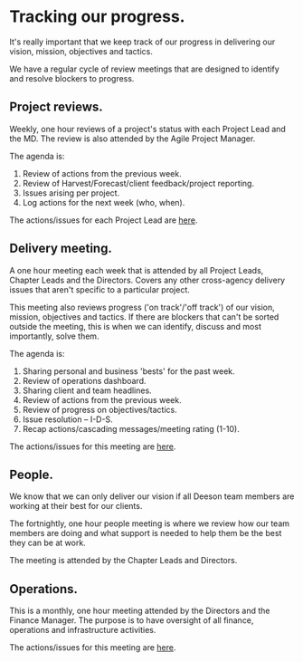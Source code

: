 # Tracking our progress.

It's really important that we keep track of our progress in delivering our vision, mission, objectives and tactics.

We have a regular cycle of review meetings that are designed to identify and resolve blockers to progress.

## Project reviews.

Weekly, one hour reviews of a project's status with each Project Lead and the MD. The review is also attended by the Agile Project Manager.

The agenda is:

1. Review of actions from the previous week.
2. Review of Harvest/Forecast/client feedback/project reporting.
3. Issues arising per project.
4. Log actions for the next week (who, when).

The actions/issues for each Project Lead are [here](https://3.basecamp.com/3624440/buckets/2223195/todosets/330220463).

## Delivery meeting.

A one hour meeting each week that is attended by all Project Leads, Chapter Leads and the Directors. Covers any other cross-agency delivery issues that aren't specific to a particular project.

This meeting also reviews progress ('on track'/'off track') of our vision, mission, objectives and tactics. If there are blockers that can't be sorted outside the meeting, this is when we can identify, discuss and most importantly, solve them.

The agenda is:

1. Sharing personal and business 'bests' for the past week.
2. Review of operations dashboard.
3. Sharing client and team headlines.
4. Review of actions from the previous week.
5. Review of progress on objectives/tactics.
6. Issue resolution – I-D-S.
7. Recap actions/cascading messages/meeting rating (1-10).

The actions/issues for this meeting are [here](https://3.basecamp.com/3624440/buckets/2215746/todosets/329262117).

## People.

We know that we can only deliver our vision if all Deeson team members are working at their best for our clients. 

The fortnightly, one hour people meeting is where we review how our team members are doing and what support is needed to help them be the best they can be at work.

The meeting is attended by the Chapter Leads and Directors.

## Operations.

This is a monthly, one hour meeting attended by the Directors and the Finance Manager. The purpose is to have oversight of all finance, operations and infrastructure activities.

The actions/issues for this meeting are [here](https://3.basecamp.com/3624440/buckets/2215746/todolists/329263244).

